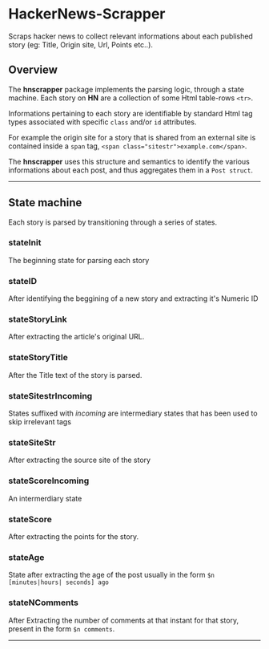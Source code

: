 # HackerNews-Scrapper
Scraps hacker news to collect relevant informations about each published story 
(eg: Title, Origin site, Url, Points etc..).

## Overview
The __hnscrapper__ package implements the parsing logic, through a state machine.
Each story on __HN__ are a collection of some Html table-rows `<tr>`.

Informations pertaining to each story are identifiable by standard Html tag types 
associated with specific `class` and/or `id` attributes.

For example the origin site for a story that is shared from an external site is 
contained inside a `span` tag, `<span class="sitestr">example.com</span>`.

The __hnscrapper__ uses this structure and semantics to identify the various informations about each post, and thus aggregates them in a `Post struct`. 

***
## State machine
Each story is parsed by transitioning through a series of states.
### stateInit
The beginning state for parsing each story
### stateID              
After identifying the beggining of a new story and extracting it's Numeric ID
### stateStoryLink
After extracting the article's original URL.
### stateStoryTitle 
After the Title text of the story is parsed.
### stateSitestrIncoming 
States suffixed with _incoming_ are intermediary states that has been used to skip irrelevant tags
### stateSiteStr         
After extracting the source site of the story
### stateScoreIncoming   
An intermerdiary state
### stateScore 
After extracting the points for the story.   
### stateAge
State after extracting the age of the post usually in the form `$n [minutes|hours| seconds] ago`      
### stateNComments
After Extracting the number of comments at that instant for that story, present in the form `$n comments`.

***